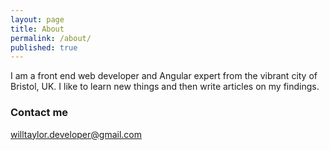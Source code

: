 ```yaml
---
layout: page
title: About
permalink: /about/
published: true
---
```


I am a front end web developer and Angular expert from the vibrant city of Bristol, UK. I like to learn new things and then write articles on my findings.

### Contact me

[willtaylor.developer@gmail.com](mailto:email@domain.com)
